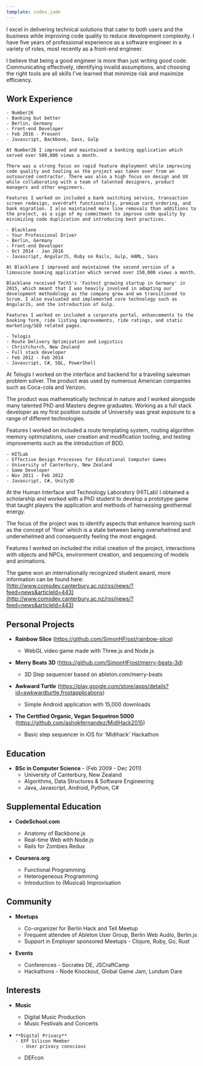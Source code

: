 ```yaml
---
template: index.jade
---
```


I excel in delivering technical solutions that cater to both users and the business while improving code quality to reduce development complexity. I have five years of professional experience as a software engineer in a variety of roles, most recently as a front-end engineer.

I believe that being a good engineer is more than just writing good code. Communicating effectively, identifying invalid assumptions, and choosing the right tools are all skills I've learned that minimize risk and maximize efficiency.

Work Experience
---------------

 	- Number26
	- Banking but better
	- Berlin, Germany
	- Front-end Developer
	- Feb 2016 - Present
	- Javascript, Backbone, Sass, Gulp

	At Number26 I improved and maintained a banking application which served over 500,000 views a month.

	There was a strong focus on rapid feature deployment while improving code quality and tooling as the project was taken over from an outsourced contractor. There was also a high focus on design and UX while collaborating with a team of talented designers, product managers and other engineers.

	Features I worked on included a bank switching service, transaction screen redesign, overdraft functionality, premium card ordering, and bank migration. I also maintained more line removals than additions to the project, as a sign of my commitment to improve code quality by minimizing code duplication and introducing best practices.

	- Blacklane
	- Your Professional Driver
	- Berlin, Germany
	- Front-end Developer
	- Oct 2014 - Jan 2016
	- Javascript, AngularJS, Ruby on Rails, Gulp, HAML, Sass

	At Blacklane I improved and maintained the second version of a limousine booking application which served over 150,000 views a month.

	Blacklane received Tech5's 'Fastest growing startup in Germany' in 2015, which meant that I was heavily involved in adapting our development methodology as the company grew and we transitioned to Scrum. I also evaluated and implemented core technology such as AngularJS, and the introduction of Gulp.

	Features I worked on included a corporate portal, enhancements to the booking form, ride listing improvements, ride ratings, and static marketing/SEO related pages.

	- Telogis
	- Route Delivery Optimization and Logistics
	- Christchurch, New Zealand
	- Full stack developer
	- Feb 2012 - Feb 2014
	- Javascript, C#, SQL, PowerShell

  At Telogis I worked on the interface and backend for a traveling salesman problem solver. The product was used by numerous American companies such as Coca-cola and Verizon.

  The product was mathematically technical in nature and I worked alongside many talented PhD and Masters degree graduates. Working as a full stack developer as my first position outside of University was great exposure to a range of different technologies.

  Features I worked on included a route templating system, routing algorithm memory optimziations, user creation and modification tooling, and testing improvements such as the introduction of BDD.

	- HITLab
	- Effective Design Processes for Educational Computer Games
	- University of Canterbury, New Zealand
	- Game Developer
	- Nov 2011 - Feb 2012
	- Javascript, C#, Unity3D

  At the Human Interface and Technology Laboratory (HITLab) I obtained a scholarship and worked with a PhD student to develop a prototype game that taught players the application and methods of harnessing geothermal energy.

  The focus of the project was to identify aspects that enhance learning such as the concept of 'flow' which is a state between being overwhelmed and underwhelmed and consequently feeling the most engaged.

  Features I worked on included the initial creation of the project, interactions with objects and NPCs, environment creation, and sequencing of models and animations.


  The game won an internationally recognized student award, more information can be found here: [http://www.comsdev.canterbury.ac.nz/rss/news/?feed=news&articleId=443](http://www.comsdev.canterbury.ac.nz/rss/news/?feed=news&articleId=443)


Personal Projects
-----------------

*   **Rainbow Slice** (https://github.com/SimonHFrost/rainbow-slice)
    - WebGL video game made with Three.js and Node.js

*   **Merry Beats 3D** (https://github.com/SimonHFrost/merry-beats-3d)
    - 3D Step sequencer based on ableton.com/merry-beats

*   **Awkward Turtle** (https://play.google.com/store/apps/details?id=awkwardturtle.frostapplications)
    - Simple Android application with 15,000 downloads

*   **The Certified Organic, Vegan Sequetron 5000** (https://github.com/ashokfernandez/MidiHack2015)
    - Basic step sequencer in iOS for 'Midihack' Hackathon


Education
---------

*   **BSc in Computer Science** - (Feb 2009 - Dec 2011)
    - University of Canterbury, New Zealand
    - Algorithms, Data Structures & Software Engineering
    - Java, Javascript, Android, Python, C#

Supplemental Education
-

*   **CodeSchool.com**
    - Anatomy of Backbone.js
    - Real-time Web with Node.js
    - Rails for Zombies Redux

*   **Coursera.org**
    - Functional Programming
    - Heterogeneous Programming
    - Introduction to (Musical) Improvisation

Community
---------

* **Meetups**
	- Co-organizer for Berlin Hack and Tell Meetup
	- Frequent attendee of Ableton User Group, Berlin Web Audio, Berlin.js
	- Support in Employer sponsored Meetups - Clojure, Ruby, Go, Rust

* **Events**
	- Conferences - Socrates DE, JSCraftCamp
	- Hackathons - Node Knockout, Global Game Jam, Lundum Dare

Interests
---------

*   **Music**
    - Digital Music Production
    - Music Festivals and Concerts

*	  **Digital Privacy**
	  - EFF Silicon Member
		- User privacy conscious
    - DEFcon
